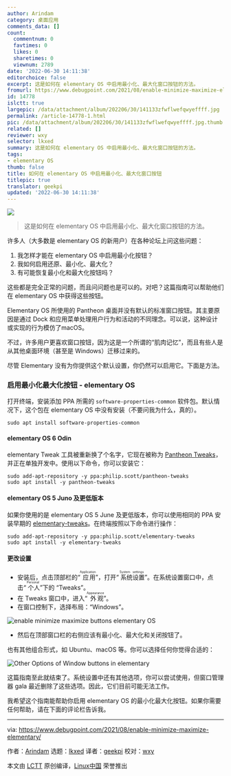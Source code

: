 ```yaml
---
author: Arindam
category: 桌面应用
comments_data: []
count:
  commentnum: 0
  favtimes: 0
  likes: 0
  sharetimes: 0
  viewnum: 2789
date: '2022-06-30 14:11:38'
editorchoice: false
excerpt: 这是如何在 elementary OS 中启用最小化、最大化窗口按钮的方法。
fromurl: https://www.debugpoint.com/2021/08/enable-minimize-maximize-elementary/
id: 14778
islctt: true
largepic: /data/attachment/album/202206/30/141133zfwflwefqwyeffff.jpg
permalink: /article-14778-1.html
pic: /data/attachment/album/202206/30/141133zfwflwefqwyeffff.jpg.thumb.jpg
related: []
reviewer: wxy
selector: lkxed
summary: 这是如何在 elementary OS 中启用最小化、最大化窗口按钮的方法。
tags:
- elementary OS
thumb: false
title: 如何在 elementary OS 中启用最小化、最大化窗口按钮
titlepic: true
translator: geekpi
updated: '2022-06-30 14:11:38'
---
```


![](/data/attachment/album/202206/30/141133zfwflwefqwyeffff.jpg)



> 
> 这是如何在 elementary OS 中启用最小化、最大化窗口按钮的方法。
> 
> 
> 


许多人（大多数是 elementary OS 的新用户）在各种论坛上问这些问题：


1. 我怎样才能在 elementary OS 中启用最小化按钮？
2. 我如何启用还原、最小化、最大化？
3. 有可能恢复最小化和最大化按钮吗？


这些都是完全正常的问题，而且问问题也是可以的。对吧？这篇指南可以帮助他们在 elementary OS 中获得这些按钮。


Elementary OS 所使用的 Pantheon 桌面并没有默认的标准窗口按钮。其主要原因是通过 Dock 和应用菜单处理用户行为和活动的不同理念。可以说，这种设计或实现的行为模仿了macOS。


不过，许多用户更喜欢窗口按钮，因为这是一个所谓的“肌肉记忆”，而且有些人是从其他桌面环境（甚至是 Windows）迁移过来的。


尽管 Elementary 没有为你提供这个默认设置，你仍然可以启用它。下面是方法。


### 启用最小化最大化按钮 - elementary OS


打开终端，安装添加 PPA 所需的 `software-properties-common` 软件包。默认情况下，这个包在 elementary OS 中没有安装（不要问我为什么，真的）。



```
sudo apt install software-properties-common

```

#### elementary OS 6 Odin


elementary Tweak 工具被重新换了个名字，它现在被称为 [Pantheon Tweaks](https://github.com/pantheon-tweaks/pantheon-tweaks)，并正在单独开发中。使用以下命令，你可以安装它：



```
sudo add-apt-repository -y ppa:philip.scott/pantheon-tweaks
sudo apt install -y pantheon-tweaks

```

#### elementary OS 5 Juno 及更低版本


如果你使用的是 elementary OS 5 June 及更低版本，你可以使用相同的 PPA 安装早期的 [elementary-tweaks](https://github.com/elementary-tweaks/elementary-tweaks)。在终端按照以下命令进行操作：



```
sudo add-apt-repository -y ppa:philip.scott/elementary-tweaks
sudo apt install -y elementary-tweaks

```

#### 更改设置


* 安装后，点击顶部栏的“<ruby> 应用 <rt>  Application </rt></ruby>”，打开“<ruby> 系统设置 <rt>  System settings </rt></ruby>”。在系统设置窗口中，点击“<ruby> 个人 <rt>  Personal </rt></ruby>”下的 “Tweaks”。
* 在 Tweaks 窗口中，进入“<ruby> 外观 <rt>  Appearance </rt></ruby>”。
* 在窗口控制下，选择布局：“Windows”。


![enable minimize maximize buttons elementary OS](/data/attachment/album/202206/30/141139mf6ez1se1mt12zwh.png)
* 然后在顶部窗口栏的右侧应该有最小化、最大化和关闭按钮了。


也有其他组合形式，如 Ubuntu、macOS 等。你可以选择任何你觉得合适的：


![Other Options of Window buttons in elementary](/data/attachment/album/202206/30/141140kpe4lmcppbphojhs.jpg)


这篇指南至此就结束了。系统设置中还有其他选项，你可以尝试使用，但窗口管理器 gala 最近删除了这些选项。因此，它们目前可能无法工作。


我希望这个指南能帮助你启用 elementary OS 的最小化最大化按钮。如果你需要任何帮助，请在下面的评论栏告诉我。




---


via: <https://www.debugpoint.com/2021/08/enable-minimize-maximize-elementary/>


作者：[Arindam](https://www.debugpoint.com/author/admin1/) 选题：[lkxed](https://github.com/lkxed) 译者：[geekpi](https://github.com/geekpi) 校对：[wxy](https://github.com/wxy)


本文由 [LCTT](https://github.com/LCTT/TranslateProject) 原创编译，[Linux中国](https://linux.cn/) 荣誉推出